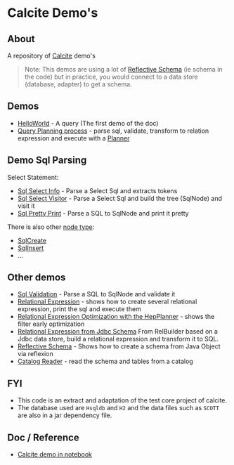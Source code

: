 # Calcite Demo's

## About

A repository of [Calcite](https://calcite.apache.org/) demo's 


> Note: This demos are using a lot of [Reflective Schema](src/test/java/com/gerardnico/calcite/CalciteSchemaTest.java) 
> (ie schema in the code) but in practice, you would connect to a data store (database, adapter) to get a schema.


## Demos

  * [HelloWorld](src/main/java/com/gerardnico/calcite/demo/HelloWorld.java) - A query (The first demo of the doc)
  * [Query Planning process](src/test/java/com/gerardnico/calcite/CalciteFrameworksTest.java) - parse sql, validate, transform to relation expression and execute with a [Planner](https://github.com/apache/calcite/blob/master/core/src/main/java/org/apache/calcite/tools/Planner.java)

## Demo Sql Parsing
 
Select Statement:
  * [Sql Select Info](src/test/java/com/gerardnico/calcite/CalciteSqlSelectTest.java) - Parse a Select Sql and extracts tokens
  * [Sql Select Visitor](src/test/java/com/gerardnico/calcite/CalciteSqlVisitorTest.java) - Parse a Select Sql and build the tree (SqlNode) and visit it
  * [Sql Pretty Print](src/test/java/com/gerardnico/calcite/CalciteSqlWriterTest.java) - Parse a SQL to SqlNode and print it pretty
  
There is also other [node type](https://github.com/apache/calcite/tree/master/core/src/main/java/org/apache/calcite/sql):
  * [SqlCreate](https://github.com/apache/calcite/blob/master/core/src/main/java/org/apache/calcite/sql/SqlCreate.java)
  * [SqlInsert](https://github.com/apache/calcite/blob/master/core/src/main/java/org/apache/calcite/sql/SqlInsert.java)
  * ...

## Other demos

  * [Sql Validation](src/test/java/com/gerardnico/calcite/CalciteSqlValidationTest.java) - Parse a SQL to SqlNode and validate it
  * [Relational Expression](src/test/java/com/gerardnico/calcite/CalciteRelExpressionTest.java) - shows how to create several relational expression, print the sql and execute them
  * [Relational Expression Optimization with the HepPlanner](src/test/java/com/gerardnico/calcite/CalcitePlannerHepTest.java) - shows the filter early optimization
  * [Relational Expression from Jdbc Schema](src/test/java/com/gerardnico/calcite/CalciteRelJdbcTest.java) From RelBuilder based on a Jdbc data store, build a relational expression and transform it to SQL.       
  * [Reflective Schema](src/test/java/com/gerardnico/calcite/CalciteSchemaTest.java) - Shows how to create a schema from Java Object via reflexion
  * [Catalog Reader](src/test/java/com/gerardnico/calcite/CalciteCatalogsTest.java) - read the schema and tables from a catalog 
   
  
## FYI

  * This code is an extract and adaptation of the test core project of calcite.
  * The database used are `Hsqldb` and `H2` and the data files such as `SCOTT` are also in a jar dependency file.

  
## Doc / Reference

  * [Calcite demo in notebook](https://github.com/michaelmior/calcite-notebooks)



